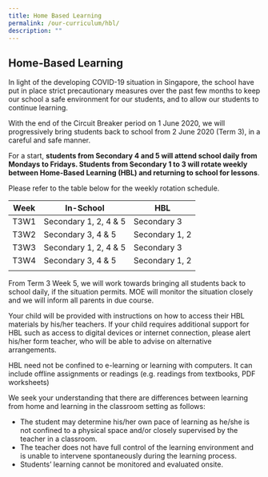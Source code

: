 ```yaml
---
title: Home Based Learning
permalink: /our-curriculum/hbl/
description: ""
---
```

## Home-Based Learning

In light of the developing COVID-19 situation in Singapore, the school have put in place strict precautionary measures over the past few months to keep our school a safe environment for our students, and to allow our students to continue learning.

With the end of the Circuit Breaker period on 1 June 2020, we will progressively bring students back to school from 2 June 2020 (Term 3), in a careful and safe manner.

For a start, **students from Secondary 4 and 5 will attend school daily from Mondays to Fridays. Students from Secondary 1 to 3 will rotate weekly between Home-Based Learning (HBL) and returning to school for lessons**.

Please refer to the table below for the weekly rotation schedule.

| **Week**  | **In-School**  |  **HBL** |
|---|---|---|
| T3W1  | Secondary 1, 2, 4 & 5  | Secondary 3  |
|  T3W2 | Secondary 3, 4 & 5  | Secondary 1, 2  |
| T3W3  | Secondary 1, 2, 4 & 5  | Secondary 3  |
| T3W4  | Secondary 3, 4 & 5  | Secondary 1, 2  |
|   |   |   |

From Term 3 Week 5, we will work towards bringing all students back to school daily, if the situation permits. MOE will monitor the situation closely and we will inform all parents in due course.

Your child will be provided with instructions on how to access their HBL materials by his/her teachers. If your child requires additional support for HBL such as access to digital devices or internet connection, please alert his/her form teacher, who will be able to advise on alternative arrangements.

HBL need not be confined to e-learning or learning with computers. It can include offline assignments or readings (e.g. readings from textbooks, PDF worksheets)

We seek your understanding that there are differences between learning from home and learning in the classroom setting as follows:

*   The student may determine his/her own pace of learning as he/she is not confined to a physical space and/or closely supervised by the teacher in a classroom.
*   The teacher does not have full control of the learning environment and is unable to intervene spontaneously during the learning process.
*   Students’ learning cannot be monitored and evaluated onsite.

